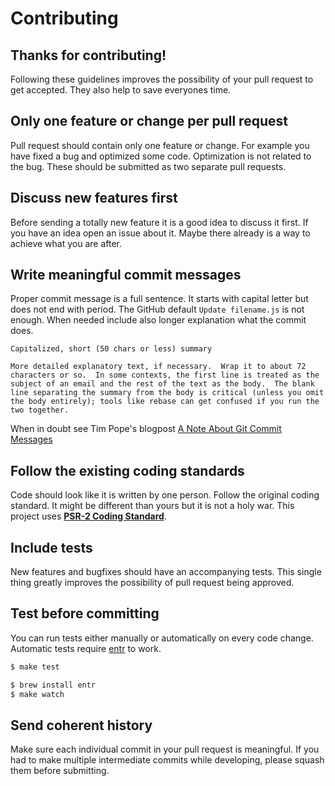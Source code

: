 # Contributing

## Thanks for contributing!

Following these guidelines improves the possibility of your pull request to get accepted. They also help to save everyones time.

## Only one feature or change per pull request

Pull request should contain only one feature or change. For example you have fixed a bug and optimized some code. Optimization is not related to the bug. These should be submitted as two separate pull requests.

## Discuss new features first

Before sending a totally new feature it is a good idea to discuss it first. If you have an idea open an issue about it. Maybe there already is a way to achieve what you are after.

## Write meaningful commit messages

Proper commit message is a full sentence. It starts with capital letter but does not end with period. The GitHub default `Update filename.js` is not enough. When needed include also longer explanation what the commit does.

```
Capitalized, short (50 chars or less) summary

More detailed explanatory text, if necessary.  Wrap it to about 72
characters or so.  In some contexts, the first line is treated as the
subject of an email and the rest of the text as the body.  The blank
line separating the summary from the body is critical (unless you omit
the body entirely); tools like rebase can get confused if you run the
two together.
```

When in doubt see Tim Pope's blogpost [A Note About Git Commit Messages](http://tbaggery.com/2008/04/19/a-note-about-git-commit-messages.html)

## Follow the existing coding standards

Code should look like it is written by one person. Follow the original coding standard. It might be different than yours but it is not a holy war. This project uses **[PSR-2 Coding Standard](https://github.com/php-fig/fig-standards/blob/master/accepted/PSR-2-coding-style-guide.md)**.

## Include tests

New features and bugfixes should have an accompanying tests. This single thing greatly improves the possibility of pull request being approved.

## Test before committing

You can run tests either manually or automatically on every code change. Automatic tests require [entr](http://entrproject.org/) to work.

``` bash
$ make test
```
``` bash
$ brew install entr
$ make watch
```

## Send coherent history

Make sure each individual commit in your pull request is meaningful. If you had to make multiple intermediate commits while developing, please squash them before submitting.
